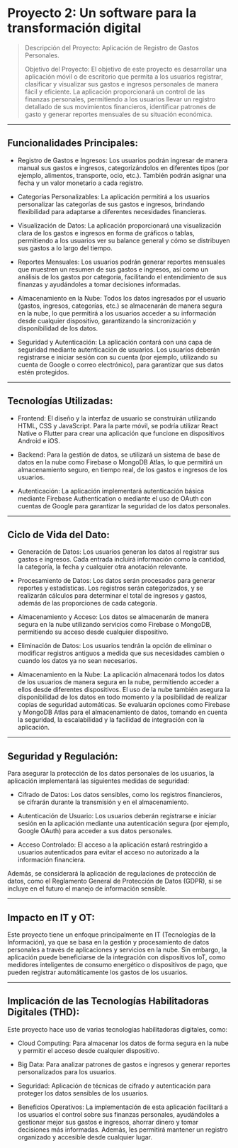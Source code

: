 # Proyecto 2: Un software para la transformación digital

> Descripción del Proyecto: Aplicación de Registro de Gastos Personales.
> 
> Objetivo del Proyecto: El objetivo de este proyecto es desarrollar una aplicación móvil o de escritorio que permita a los usuarios registrar,
> clasificar y visualizar sus gastos e ingresos personales de manera fácil y eficiente. La aplicación proporcionará un control de las finanzas personales,
> permitiendo a los usuarios llevar un registro detallado de sus movimientos financieros, identificar patrones de gasto y generar reportes mensuales de su situación económica.

<hr>

## Funcionalidades Principales:

- Registro de Gastos e Ingresos: Los usuarios podrán ingresar de manera manual sus gastos e ingresos, categorizándolos en diferentes tipos
  (por ejemplo, alimentos, transporte, ocio, etc.). También podrán asignar una fecha y un valor monetario a cada registro.

- Categorías Personalizables: La aplicación permitirá a los usuarios personalizar las categorías de sus gastos e ingresos, brindando flexibilidad
  para adaptarse a diferentes necesidades financieras.

- Visualización de Datos: La aplicación proporcionará una visualización clara de los gastos e ingresos en forma de gráficos o tablas, permitiendo a
  los usuarios ver su balance general y cómo se distribuyen sus gastos a lo largo del tiempo.

- Reportes Mensuales: Los usuarios podrán generar reportes mensuales que muestren un resumen de sus gastos e ingresos, así como un análisis de los
  gastos por categoría, facilitando el entendimiento de sus finanzas y ayudándoles a tomar decisiones informadas.

- Almacenamiento en la Nube: Todos los datos ingresados por el usuario (gastos, ingresos, categorías, etc.) se almacenarán de manera segura en la nube,
  lo que permitirá a los usuarios acceder a su información desde cualquier dispositivo, garantizando la sincronización y disponibilidad de los datos.

- Seguridad y Autenticación: La aplicación contará con una capa de seguridad mediante autenticación de usuarios. Los usuarios deberán registrarse e
  iniciar sesión con su cuenta (por ejemplo, utilizando su cuenta de Google o correo electrónico), para garantizar que sus datos estén protegidos.

<hr>

## Tecnologías Utilizadas:

- Frontend: El diseño y la interfaz de usuario se construirán utilizando HTML, CSS y JavaScript. Para la parte móvil, se podría utilizar React Native o
 Flutter para crear una aplicación que funcione en dispositivos Android e iOS.

- Backend: Para la gestión de datos, se utilizará un sistema de base de datos en la nube como Firebase o MongoDB Atlas, lo que permitirá un almacenamiento
seguro, en tiempo real, de los gastos e ingresos de los usuarios.

- Autenticación: La aplicación implementará autenticación básica mediante Firebase Authentication o mediante el uso de OAuth con cuentas de Google
para garantizar la seguridad de los datos personales.

<hr>


## Ciclo de Vida del Dato:

- Generación de Datos: Los usuarios generan los datos al registrar sus gastos e ingresos. Cada entrada incluirá información como la cantidad, la
categoría, la fecha y cualquier otra anotación relevante.

- Procesamiento de Datos: Los datos serán procesados para generar reportes y estadísticas. Los registros serán categorizados, y
se realizarán cálculos para determinar el total de ingresos y gastos, además de las proporciones de cada categoría.

- Almacenamiento y Acceso: Los datos se almacenarán de manera segura en la nube utilizando servicios como Firebase o MongoDB,
permitiendo su acceso desde cualquier dispositivo.

- Eliminación de Datos: Los usuarios tendrán la opción de eliminar o modificar registros antiguos a medida que sus necesidades cambien
o cuando los datos ya no sean necesarios.

- Almacenamiento en la Nube: La aplicación almacenará todos los datos de los usuarios de manera segura en la nube, permitiendo acceder a
ellos desde diferentes dispositivos. El uso de la nube también asegura la disponibilidad de los datos en todo momento y la posibilidad de realizar copias
de seguridad automáticas. Se evaluarán opciones como Firebase y MongoDB Atlas para el almacenamiento de datos, tomando en cuenta la seguridad, la escalabilidad y la facilidad de integración con la aplicación.

<hr>

## Seguridad y Regulación: 

Para asegurar la protección de los datos personales de los usuarios, la aplicación implementará las siguientes medidas de seguridad:

- Cifrado de Datos: Los datos sensibles, como los registros financieros, se cifrarán durante la transmisión y en el almacenamiento.
  
- Autenticación de Usuario: Los usuarios deberán registrarse e iniciar sesión en la aplicación mediante una autenticación segura (por ejemplo, Google OAuth) para acceder a sus datos personales.

- Acceso Controlado: El acceso a la aplicación estará restringido a usuarios autenticados para evitar el acceso no autorizado a la información financiera.

Además, se considerará la aplicación de regulaciones de protección de datos, como el Reglamento General de Protección de Datos (GDPR), si se incluye en el futuro el manejo de información sensible.

<hr>

## Impacto en IT y OT: 

Este proyecto tiene un enfoque principalmente en IT (Tecnologías de la Información), ya que se basa en la gestión y procesamiento de datos personales a través de aplicaciones y servicios en la nube. 
Sin embargo, la aplicación puede beneficiarse de la integración con dispositivos IoT, como medidores inteligentes de consumo energético o dispositivos de pago, que pueden registrar automáticamente 
los gastos de los usuarios.

<hr>

## Implicación de las Tecnologías Habilitadoras Digitales (THD): 

Este proyecto hace uso de varias tecnologías habilitadoras digitales, como:

- Cloud Computing: Para almacenar los datos de forma segura en la nube y permitir el acceso desde cualquier dispositivo.

- Big Data: Para analizar patrones de gastos e ingresos y generar reportes personalizados para los usuarios.

- Seguridad: Aplicación de técnicas de cifrado y autenticación para proteger los datos sensibles de los usuarios.

- Beneficios Operativos: La implementación de esta aplicación facilitará a los usuarios el control sobre sus finanzas personales, ayudándoles a
gestionar mejor sus gastos e ingresos, ahorrar dinero y tomar decisiones más informadas. Además, les permitirá mantener un registro organizado y
accesible desde cualquier lugar.
